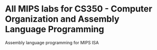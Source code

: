 # All MIPS labs for CS350 - Computer Organization and Assembly Language Programming
Assembly language programming for MIPS ISA
